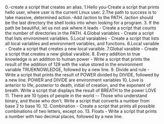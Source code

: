 0.<o>-create a script that creates an alias. 
1.Hello you-Create a script that prints hello user, where user is the current Linux user. 
2.The path to success is to take massive, determined action.-Add /action to the PATH. /action should be the last directory the shell looks into when looking for a program.
3. If the path be beautiful, let us not ask where it leads - Create a script that counts the number of directories in the PATH. 
4.Global variables - Create a script that lists environment variables. 
5.Local varaiables - Create a script that lists all local variables and environment variables, and functions. 
6.Local variable - Create a script that creates a new local varaible. 
7.Global varaible - Create a script that creates a new global varaible. 
8. Every addition to true knowledge is an addition to human power - Write a script that prints the result of the addition of 128 with the value stored in the environment variable TRUEKNOWLEDGE, followed by a new line.
9. Divide and rule - Write a script that prints the result of POWER divided by DIVIDE, followed by a new line.
POWER and DIVIDE are environment variables
10. Love is anterior to life, posterior to death, initial of creation, and the exponent of breath.
Write a script that displays the result of BREATH to the power LOVE
11. There are 10 types of people in the world -- Those who understand binary, and those who don't.
Write a script that converts a number from base 2 to base 10.
12. Combination - Create a script that prints all possible combinations of two letters, except oo.
13. Floats - Write a script that prints a number with two decimal places, followed by a new line.

